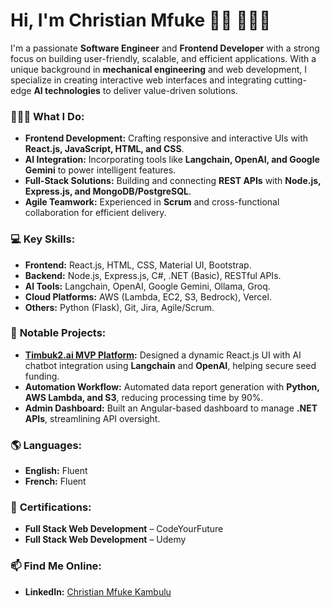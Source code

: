 # Hi, I'm Christian Mfuke 👋🏾 👨🏾‍💻

I'm a passionate **Software Engineer** and **Frontend Developer** with a strong focus on building user-friendly, scalable, and efficient applications. With a unique background in **mechanical engineering** and web development, I specialize in creating interactive web interfaces and integrating cutting-edge **AI technologies** to deliver value-driven solutions.

### 👨🏾‍💻 **What I Do:**
- **Frontend Development:** Crafting responsive and interactive UIs with **React.js, JavaScript, HTML, and CSS**.
- **AI Integration:** Incorporating tools like **Langchain, OpenAI, and Google Gemini** to power intelligent features.
- **Full-Stack Solutions:** Building and connecting **REST APIs** with **Node.js, Express.js, and MongoDB/PostgreSQL**.
- **Agile Teamwork:** Experienced in **Scrum** and cross-functional collaboration for efficient delivery.

### 💻 **Key Skills:**
- **Frontend:** React.js, HTML, CSS, Material UI, Bootstrap.
- **Backend:** Node.js, Express.js, C#, .NET (Basic), RESTful APIs.
- **AI Tools:** Langchain, OpenAI, Google Gemini, Ollama, Groq.
- **Cloud Platforms:** AWS (Lambda, EC2, S3, Bedrock), Vercel.
- **Others:** Python (Flask), Git, Jira, Agile/Scrum.

### 🚀 **Notable Projects:**
- **[Timbuk2.ai MVP Platform](#):** Designed a dynamic React.js UI with AI chatbot integration using **Langchain** and **OpenAI**, helping secure seed funding.
- **Automation Workflow:** Automated data report generation with **Python, AWS Lambda, and S3**, reducing processing time by 90%.
- **Admin Dashboard:** Built an Angular-based dashboard to manage **.NET APIs**, streamlining API oversight.

### 🌎 **Languages:**
- **English:** Fluent  
- **French:** Fluent  

### 🌟 **Certifications:**
- **Full Stack Web Development** – CodeYourFuture  
- **Full Stack Web Development** – Udemy  

### 📫 **Find Me Online:**
- **LinkedIn:** [Christian Mfuke Kambulu](https://www.linkedin.com/in/christian-mfuke-kambulu/)  
